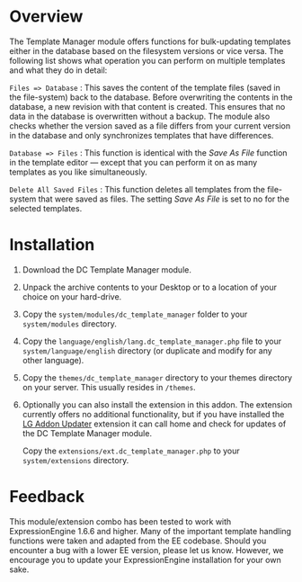 Overview
========

The Template Manager module offers functions for bulk-updating templates either in the database based on the filesystem versions or vice versa. The following list shows what operation you can perform on multiple templates and what they do in detail:

`Files => Database`
:   This saves the content of the template files (saved in the file-system) back to the database. Before overwriting the contents in the database, a new revision with that content is created. This ensures that no data in the database is overwritten without a backup. The module also checks whether the version saved as a file differs from your current version in the database and only synchronizes templates that have differences.

`Database => Files`
:   This function is identical with the *Save As File* function in the template editor — except that you can perform it on as many templates as you like simultaneously.

`Delete All Saved Files`
:   This function deletes all templates from the file-system that were saved as files. The setting *Save As File* is set to no for the selected templates.

Installation
============

1.  Download the DC Template Manager module.
2.  Unpack the archive contents to your Desktop or to a location of your choice on your hard-drive.
3.  Copy the `system/modules/dc_template_manager` folder to your `system/modules` directory.
4.  Copy the `language/english/lang.dc_template_manager.php` file to your `system/language/english` directory (or duplicate and modify for any other language).
5.  Copy the `themes/dc_template_manager` directory to your themes directory on your server. This usually resides in `/themes`.
6.  Optionally you can also install the extension in this addon. The extension currently offers no additional functionality, but if you have installed the [LG Addon Updater](http://leevigraham.com/cms-customisation/expressionengine/lg-addon-updater/) extension it can call home and check for updates of the DC Template Manager module.

    Copy the `extensions/ext.dc_template_manager.php` to your `system/extensions` directory.

Feedback
========

This module/extension combo has been tested to work with ExpressionEngine 1.6.6 and higher. Many of the important template handling functions were taken and adapted from the EE codebase. Should you encounter a bug with a lower EE version, please let us know. However, we encourage you to update your ExpressionEngine installation for your own sake.